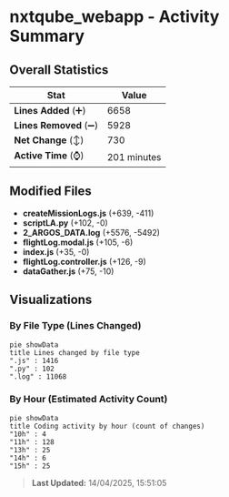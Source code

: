 # nxtqube_webapp - Activity Summary 

## Overall Statistics

| Stat                   | Value                                                             |
| ---------------------- | ----------------------------------------------------------------- |
| **Lines Added** (➕)   | 6658                                          |
| **Lines Removed** (➖) | 5928                                        |
| **Net Change** (↕)    | 730                |
| **Active Time** (⌚)   | 201 minutes |


## Modified Files
- **createMissionLogs.js** (+639, -411)
- **scriptLA.py** (+102, -0)
- **2_ARGOS_DATA.log** (+5576, -5492)
- **flightLog.modal.js** (+105, -6)
- **index.js** (+35, -0)
- **flightLog.controller.js** (+126, -9)
- **dataGather.js** (+75, -10)

## Visualizations

### By File Type (Lines Changed)

```mermaid
pie showData
title Lines changed by file type
".js" : 1416
".py" : 102
".log" : 11068
```

### By Hour (Estimated Activity Count)

```mermaid
pie showData
title Coding activity by hour (count of changes)
"10h" : 4
"11h" : 128
"13h" : 25
"14h" : 6
"15h" : 25
```


> **Last Updated:** 14/04/2025, 15:51:05